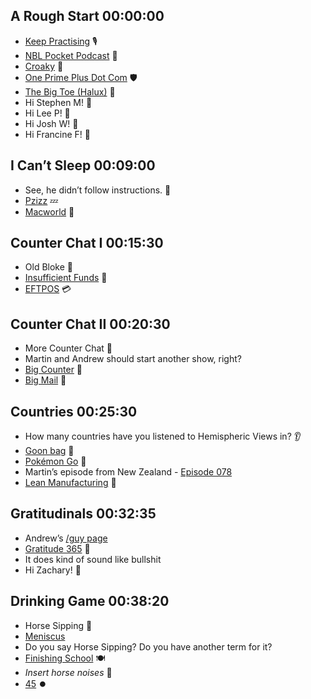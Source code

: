 ## A Rough Start 00:00:00
* [Keep Practising](https://canion.blog/podcast/) 🎙️
* [NBL Pocket Podcast](https://www.nblpocketpodcast.com/) 🏀
* [Croaky](https://dictionary.cambridge.org/dictionary/english/croaky) 🐸
* [One Prime Plus Dot Com](https://oneprimeplus.com) 🛡️
* [The Big Toe \(Halux\)](https://en.wikipedia.org/wiki/Toe) 🦶
* Hi Stephen M! 👋
* Hi Lee P! 👋
* Hi Josh W! 👋
* Hi Francine F! 👋

## I Can’t Sleep 00:09:00
* See, he didn’t follow instructions. 🙁
* [Pzizz](https://pzizz.com/blog/science/pzizz-is-clinically-proven-to-help-you-sleep/) 💤
* [Macworld](https://en.wikipedia.org/wiki/Macworld%2FiWorld) 🍎

## Counter Chat I 00:15:30
* Old Bloke 👴
* [Insufficient Funds](https://www.investopedia.com/terms/n/nsf.asp) 💸
* [EFTPOS](https://stripe.com/resources/more/eftpos-australia-an-in-depth-guide) 💳

## Counter Chat II 00:20:30
* More Counter Chat 💬
* Martin and Andrew should start another show, right?
* [Big Counter](https://i0.wp.com/brookscustom.com/wp-content/uploads/2016/03/26-edge-grain-walnut-large-island-countertop_resize.jpg) 🤑
* [Big Mail](https://bigmail.app/) 📧

## Countries 00:25:30
* How many countries have you listened to Hemispheric Views in? 👂
* [Goon bag](https://en.wikipedia.org/wiki/Box_wine) 🍷
* [Pokémon Go](https://en.wikipedia.org/wiki/Pok%C3%A9mon_Go) 🔴
* Martin’s episode from New Zealand - [Episode 078](https://listen.hemisphericviews.com/078)
* [Lean Manufacturing](https://en.wikipedia.org/wiki/Lean_manufacturing) 🚗

## Gratitudinals 00:32:35
* Andrew’s [/guy page](https://canion.blog/guy/) 
* [Gratitude 365](https://365gratitudejournal.com/) 🙏
* It does kind of sound like bullshit
* Hi Zachary! 👋

## Drinking Game 00:38:20
* Horse Sipping 🐴
* [Meniscus](https://en.wikipedia.org/wiki/Meniscus_%28liquid%29)
* Do you say Horse Sipping? Do you have another term for it?
* [Finishing School](https://en.wikipedia.org/wiki/Finishing_school) 🍽️
* _Insert horse noises_ 🐎
* [45](https://en.wikipedia.org/wiki/45_%28number%29) ⏺️
